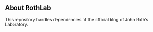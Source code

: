## About RothLab

This repository handles dependencies of the official blog of John Roth’s Laboratory. 
